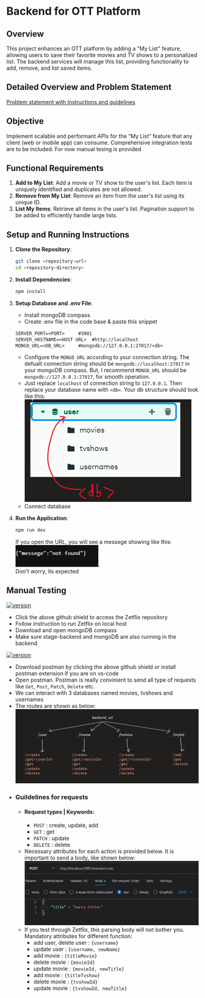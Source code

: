 # Backend for OTT Platform

## Overview
This project enhances an OTT platform by adding a "My List" feature, allowing users to save their favorite movies and TV shows to a personalized list. The backend services will manage this list, providing functionality to add, remove, and list saved items.

## Detailed Overview and Problem Statement
[Problem statement with Instructions and guidelines](https://github.com/BibekLakra91/stage-backend-mylist/blob/main/Build%20My%20List%20feature.pdf)
## Objective
Implement scalable and performant APIs for the “My List” feature that any client (web or mobile app) can consume. Comprehensive integration tests are to be included. For now manual tesing is provided

## Functional Requirements

1. **Add to My List**: Add a movie or TV show to the user's list. Each item is uniquely identified and duplicates are not allowed.
2. **Remove from My List**: Remove an item from the user's list using its unique ID.
3. **List My Items**: Retrieve all items in the user's list. Pagination support to be added to efficiently handle large lists.

## Setup and Running Instructions

1. **Clone the Repository**:
    ```sh
    git clone <repository-url>
    cd <repository-directory>
    ```

2. **Install Dependencies**:
    ```sh
    npm install
    ```

3. **Setup Database and .env File**:
    - Install mongoDB compass
    - Create .env file in the code base & paste this snippet 
    ```
    SERVER_PORT=<PORT>     #3001
    SERVER_HOSTNAME=<HOST URL>  #http://localhost
    MONGO_URL=<DB_URL>     #mongodb://127.0.0.1:27017/<db>
    ```
    - Configure the `MONGO_URL` according to your connection string. The defualt connection string should be `mongodb://localhost:27017` in your mongoDB compass. But, I recommend `MONGO_URL` should be `mongodb://127.0.0.1:27017`, for smooth operation. 
    - Just replace `localhost` of connection string to `127.0.0.1`. Then replace your database name with `<db>`. Your db structure should look like this: <br>
    ![db](/assets/db%20structure.png) 
    - Connect database
4. **Run the Application**:
    ```sh
    npm run dev
    ```
    If you open the URL, you will see a messege showing like this:<br>
    ![output](/assets/run%20dev%20op.png). <br>Don't worry, its expected

## Manual Testing

[![version](https://img.shields.io/badge/Zetflix-1.0.0-red)](https://github.com/BibekLakra91/Zetflix)
- Click the above github shield to access the Zetflix repository
- Follow instruction to run Zetflix on local host
- Download and open mongoDB compass
- Make sure stage-backend and mongoDB are also running in the backend

[![version](https://img.shields.io/badge/Postman-1.1.0-orange)](https://www.postman.com/downloads/)
- Download postman by clicking the above github shield or install postman extension if you are on vs-code
- Open postman. Postman is really convinient to send all type of requests like `Get`, `Post`, `Patch`, `Delete` etc.
- We can interact with 3 databases named movies, tvshows and usernames
- The routes are shown as below:<br>
![routes](/assets/routes%20structures.png)
- ### Guildelines for requests
    - #### Request types | Keywords:
        - `POST` : create, update, add
        - `GET` : get
        - `PATCH` : update
        - `DELETE` : delete
    - Necessary attributes for each action is provided below. It is important to send a body, like shown below:<br>
    ![template](/assets/Post%20template.png)
    - If you test through Zetflix, this parsing body will not bother you. Mandatory attributes for different function:
        - add user, delete user : `{username}`
        - update user : `{username, newName}`
        - add movie : `{titleMovie}`
        - delete movie : `{movieId}`
        - update movie : `{movieId, newTitle}`
        - add movie : `{titleTvshow}`
        - delete movie : `{tvshowId}`
        - update movie : `{tvshowId, newTitle}`
       
<!-- ## Design Choices

- **Performance**: Optimized database queries and indexed frequently accessed fields to ensure quick data retrieval.
- **Scalability**: Implemented pagination in the "List My Items" API to handle large datasets efficiently.
- **Tech Stack**: Chose TypeScript for its strong typing and maintainability; MongoDB for its flexibility with hierarchical data.

## Assumptions

- Users are authenticated
- The initial dataset provided is sufficient for testing the feature.

By adhering to these guidelines and considerations, the "My List" feature will be robust, efficient, and ready for production deployment.

## Deployment
This is deployed using varcel -->

